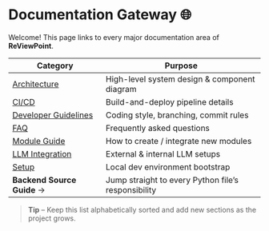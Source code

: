 # Documentation Gateway 🌐

Welcome! This page links to every major documentation area of **ReViewPoint**.

| Category | Purpose |
|----------|---------|
| [Architecture](architecture.md) | High-level system design & component diagram |
| [CI/CD](ci-cd.md) | Build-and-deploy pipeline details |
| [Developer Guidelines](dev-guidelines.md) | Coding style, branching, commit rules |
| [FAQ](faq.md) | Frequently asked questions |
| [Module Guide](module-guide.md) | How to create / integrate new modules |
| [LLM Integration](llm-integration.md) | External & internal LLM setups |
| [Setup](setup.md) | Local dev environment bootstrap |
| **Backend Source Guide** → | Jump straight to every Python file’s responsibility |

> **Tip** – Keep this list alphabetically sorted and add new sections as the project grows.
